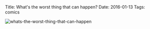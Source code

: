 Title: What's the worst thing that can happen?
Date: 2016-01-13
Tags: comics

![whats-the-worst-thing-that-can-happen](/images/whats-the-worst-thing-that-can-happen.png)
